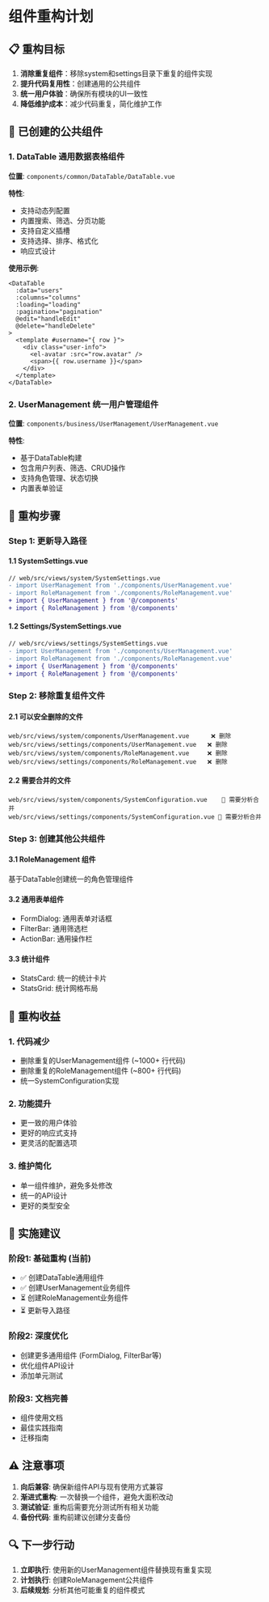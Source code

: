 # 组件重构计划

## 📋 重构目标

1. **消除重复组件**：移除system和settings目录下重复的组件实现
2. **提升代码复用性**：创建通用的公共组件
3. **统一用户体验**：确保所有模块的UI一致性
4. **降低维护成本**：减少代码重复，简化维护工作

## 🔧 已创建的公共组件

### 1. DataTable 通用数据表格组件
**位置**: `components/common/DataTable/DataTable.vue`

**特性**:
- 支持动态列配置
- 内置搜索、筛选、分页功能
- 支持自定义插槽
- 支持选择、排序、格式化
- 响应式设计

**使用示例**:
```vue
<DataTable
  :data="users"
  :columns="columns"
  :loading="loading"
  :pagination="pagination"
  @edit="handleEdit"
  @delete="handleDelete"
>
  <template #username="{ row }">
    <div class="user-info">
      <el-avatar :src="row.avatar" />
      <span>{{ row.username }}</span>
    </div>
  </template>
</DataTable>
```

### 2. UserManagement 统一用户管理组件
**位置**: `components/business/UserManagement/UserManagement.vue`

**特性**:
- 基于DataTable构建
- 包含用户列表、筛选、CRUD操作
- 支持角色管理、状态切换
- 内置表单验证

## 📝 重构步骤

### Step 1: 更新导入路径

#### 1.1 SystemSettings.vue
```diff
// web/src/views/system/SystemSettings.vue
- import UserManagement from './components/UserManagement.vue'
- import RoleManagement from './components/RoleManagement.vue'
+ import { UserManagement } from '@/components'
+ import { RoleManagement } from '@/components'
```

#### 1.2 Settings/SystemSettings.vue  
```diff
// web/src/views/settings/SystemSettings.vue
- import UserManagement from './components/UserManagement.vue'
- import RoleManagement from './components/RoleManagement.vue'
+ import { UserManagement } from '@/components'
+ import { RoleManagement } from '@/components'
```

### Step 2: 移除重复组件文件

#### 2.1 可以安全删除的文件
```
web/src/views/system/components/UserManagement.vue      ❌ 删除
web/src/views/settings/components/UserManagement.vue   ❌ 删除
web/src/views/system/components/RoleManagement.vue     ❌ 删除  
web/src/views/settings/components/RoleManagement.vue   ❌ 删除
```

#### 2.2 需要合并的文件
```
web/src/views/system/components/SystemConfiguration.vue    🔄 需要分析合并
web/src/views/settings/components/SystemConfiguration.vue 🔄 需要分析合并
```

### Step 3: 创建其他公共组件

#### 3.1 RoleManagement 组件
基于DataTable创建统一的角色管理组件

#### 3.2 通用表单组件
- FormDialog: 通用表单对话框
- FilterBar: 通用筛选栏  
- ActionBar: 通用操作栏

#### 3.3 统计组件
- StatsCard: 统一的统计卡片
- StatsGrid: 统计网格布局

## 🎯 重构收益

### 1. 代码减少
- 删除重复的UserManagement组件 (~1000+ 行代码)
- 删除重复的RoleManagement组件 (~800+ 行代码)  
- 统一SystemConfiguration实现

### 2. 功能提升
- 更一致的用户体验
- 更好的响应式支持
- 更灵活的配置选项

### 3. 维护简化
- 单一组件维护，避免多处修改
- 统一的API设计
- 更好的类型安全

## 🚀 实施建议

### 阶段1: 基础重构 (当前)
- ✅ 创建DataTable通用组件
- ✅ 创建UserManagement业务组件
- ⏳ 创建RoleManagement业务组件
- ⏳ 更新导入路径

### 阶段2: 深度优化
- 创建更多通用组件 (FormDialog, FilterBar等)
- 优化组件API设计
- 添加单元测试

### 阶段3: 文档完善
- 组件使用文档
- 最佳实践指南
- 迁移指南

## ⚠️ 注意事项

1. **向后兼容**: 确保新组件API与现有使用方式兼容
2. **渐进式重构**: 一次替换一个组件，避免大面积改动
3. **测试验证**: 重构后需要充分测试所有相关功能
4. **备份代码**: 重构前建议创建分支备份

## 🔍 下一步行动

1. **立即执行**: 使用新的UserManagement组件替换现有重复实现
2. **计划执行**: 创建RoleManagement公共组件
3. **后续规划**: 分析其他可能重复的组件模式
